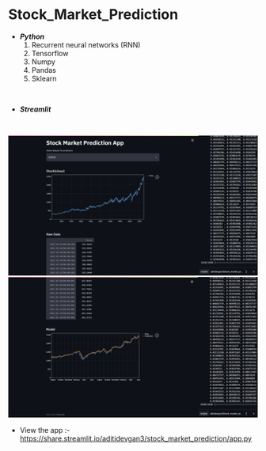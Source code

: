 # Stock_Market_Prediction
- ***Python***
  1. Recurrent neural networks (RNN)
  2. Tensorflow
  3. Numpy
  4. Pandas
  5. Sklearn
<br>


- ***Streamlit***
<br>


![stock](https://github.com/AditiDevgan3/Stock_Market_Prediction/blob/master/Screenshots/stock.png)
![model](https://github.com/AditiDevgan3/Stock_Market_Prediction/blob/master/Screenshots/ss2.png)

- View the app :- https://share.streamlit.io/aditidevgan3/stock_market_prediction/app.py
